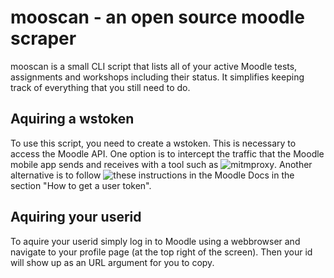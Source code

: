 # mooscan - an open source moodle scraper
mooscan is a small CLI script that lists all of your active Moodle tests, assignments and workshops including their status.
It simplifies keeping track of everything that you still need to do.

## Aquiring a wstoken
To use this script, you need to create a wstoken. This is necessary to access the Moodle API. One option is to intercept the traffic that the Moodle mobile app sends and receives with a tool such as ![mitmproxy](https://github.com/mitmproxy/mitmproxy). Another alternative is to follow ![these instructions in the Moodle Docs](https://docs.moodle.org/dev/Creating_a_web_service_client) in the section "How to get a user token".

## Aquiring your userid
To aquire your userid simply log in to Moodle using a webbrowser and navigate to your profile page (at the top right of the screen). Then your id will show up as an URL argument for you to copy.